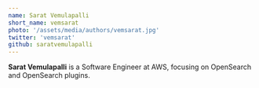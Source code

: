 ```yaml
---
name: Sarat Vemulapalli
short_name: vemsarat
photo: '/assets/media/authors/vemsarat.jpg'
twitter: 'vemsarat'
github: saratvemulapalli
---
```


**Sarat Vemulapalli** is a Software Engineer at AWS, focusing on OpenSearch and OpenSearch plugins. 